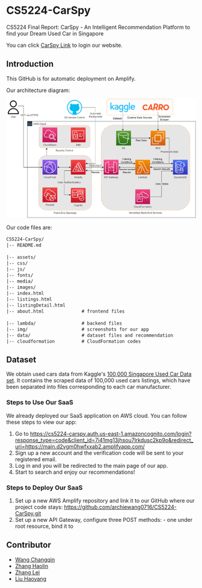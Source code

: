 # CS5224-CarSpy
CS5224 Final Report: CarSpy - An Intelligent Recommendation Platform to find your Dream Used Car in Singapore

You can click [CarSpy Link](https://cs5224-carspy.auth.us-east-1.amazoncognito.com/login?response_type=code&client_id=7i41mg13jhsou7lrkdusc2kp9o&redirect_uri=https://main.d2vgm0hwfxxab2.amplifyapp.com/) to login our website.


## Introduction
This GitHub is for automatic deployment on Amplify.

Our architecture diagram: 

![alt text](./img/Architecture_Diagram.jpg)


Our code files are:
```
CS5224-CarSpy/
|-- README.md

|-- assets/                 
|-- css/
|-- js/
|-- fonts/
|-- media/
|-- images/
|-- index.html
|-- listings.html
|-- listingDetail.html
|-- about.html              # frontend files

|-- lambda/                 # backend files
|-- img/                    # screenshots for our app
|-- data/                   # dataset files and recommendation
|-- cloudformation          # CloudFormation codes
```

## Dataset
We obtain used cars data from Kaggle's [100,000 Singapore Used Car Data set](https://www.kaggle.com/datasets/adityadesai13/used-car-dataset-ford-and-mercedes). It contains the scraped data of 100,000 used cars listings, which have been separated into files corresponding to each car manufacturer.

### Steps to Use Our SaaS
We already deployed our SaaS application on AWS cloud. You can follow these steps to view our app:
1. Go to https://cs5224-carspy.auth.us-east-1.amazoncognito.com/login?response_type=code&client_id=7i41mg13jhsou7lrkdusc2kp9o&redirect_uri=https://main.d2vgm0hwfxxab2.amplifyapp.com/
2. Sign up a new account and the verification code will be sent to your registered email.
3. Log in and you will be redirected to the main page of our app.
4. Start to search and enjoy our recommendations!

### Steps to Deploy Our SaaS
1. Set up a new AWS Amplify repository and link it to our GitHub where our project code stays: https://github.com/archiewang0716/CS5224-CarSpy.git
2. Set up a new API Gateway, configure three POST methods:
        - one under root resource, bind it to 

## Contributor
- [Wang Changqin](https://github.com/archiewang0716)
- [Zhang Haolin](https://github.com/A0236053M)
- [Zhang Lei](https://github.com/AronnZzz)
- [Liu Haoyang](https://github.com/Ethan601)
